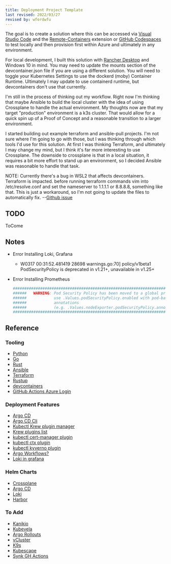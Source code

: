 ```yaml
---
title: Deployment Project Template
last revised: 2022/03/27
revised by: wfordwfu
---
```


The goal is to create a solution where this can be accessed via [Visual Studio Code](https://code.visualstudio.com/) and the [Remote-Containers](https://marketplace.visualstudio.com/items?itemName=ms-vscode-remote.remote-containers) extension or [GitHub Codespaces](https://github.com/features/codespaces) to test locally and then provision first within Azure and ultimately in any environment.

For local development, I built this solution with [Rancher Desktop](https://rancherdesktop.io/) and Windows 10 in mind.  You may need to update the mounts section of the devcontainer.json file if you are using a different solution.  You will need to toggle your Kubernetes Settings to use the dockerd (moby) Container Runtime.  Ultimately I may update to use containerd runtime, but devcontainers don't use that currently.

I'm still in the process of thinking out my workflow.  Right now I'm thinking that maybe Ansible to build the local cluster with the idea of using Crossplane to handle the actual environment.  My thoughts now are that my target "production" environment is a k3s cluster.  That would allow for a quick spin up of a Proof of Concept and a reasonable transition to a larger environment.

I started building out example terraform and ansible-pull projects.  I'm not sure where I'm going to go with those, but I was thinking through which tools I'd use for this solution.  At first I was thinking Terraform, and ultimately I may change my mind, but I think it's far more interesting to use Crossplane.  The downside to crossplane is that in a local situation, it requires a bit more effort to stand up an environment, so I decided Ansible was reasonable to handle that task.

NOTE: Currently there's a bug in WSL2 that affects devcontainers.  Terraform is impacted.  before running terraform commands vim into /etc/resolve.conf and set the nameserver to 1.1.1.1 or 8.8.8.8, something like that.  This is just a workaround, so I'm not going to update the files to automatically fix. --[Github issue](https://github.com/microsoft/WSL/issues/8022)

## TODO

ToCome

## Notes

- Error Installing Loki, Grafana
  - W0317 00:31:52.481419   28698 warnings.go:70] policy/v1beta1 PodSecurityPolicy is deprecated in v1.21+, unavailable in v1.25+
- Error Installing Prometheus

    ```bash
    #################################################################################
    ######   WARNING: Pod Security Policy has been moved to a global property.  #####
    ######            use .Values.podSecurityPolicy.enabled with pod-based      #####
    ######            annotations                                               #####
    ######            (e.g. .Values.nodeExporter.podSecurityPolicy.annotations) #####
    #################################################################################
    ```

## Reference

### Tooling

- [Python](https://www.python.org/)
- [Go](https://go.dev/)
- [Rust](https://www.rust-lang.org/)
- [Ansible](https://www.ansible.com/)
- [Terraform](https://www.terraform.io/)
- [Rustup](https://rust-lang.github.io/rustup/index.html)
- [devcontainers](https://aka.ms/devcontainer.json)
- [GitHub Actions Azure Login](https://github.com/marketplace/actions/azure-login)

### Deployment Features

- [Argo CD](https://argoproj.github.io/cd)
- [Argo CD Cli](https://argo-cd.readthedocs.io/en/stable/cli_installation/)
- [Kubectl Krew plugin manager](https://krew.sigs.k8s.io/docs/user-guide/quickstart/)
- [Krew plugins list](https://krew.sigs.k8s.io/plugins/)
- [kubectl cert-manager plugin](https://github.com/cert-manager/cert-manager)
- [kubectl ctx plugin](https://github.com/ahmetb/kubectx)
- [kubectl kyverno plugin](https://github.com/kyverno/kyverno)
- [Argo Workflows?](https://argoproj.github.io/argo-workflows)
- [Loki in grafana](http://docs.grafana.org/features/datasources/loki/)

### Helm Charts

- [Crossplane](https://crossplane.io/docs/v1.7/reference/install.html)
- [Argo CD](https://github.com/argoproj/argo-helm/tree/master/charts/argo-cd)
- [Loki](https://grafana.com/docs/loki/latest/installation/helm/)
- [Harbor](https://goharbor.io/docs/2.4.0/install-config/harbor-ha-helm/)

### To Add

- [Kanikio](https://github.com/GoogleContainerTools/kaniko)
- [Kubevela](https://kubevela.io/)
- [Argo Rollouts](https://argoproj.github.io/argo-rollouts/)
- [vCluster](https://www.vcluster.com/docs/what-are-virtual-clusters)
- [K9s](https://k9scli.io/)
- [Kubescape](https://github.com/armosec/kubescape)
- [Synk GH Actions](https://github.com/marketplace/actions/snyk)

